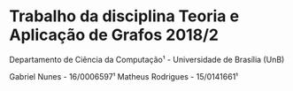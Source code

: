 # Trabalho da disciplina Teoria e Aplicação de Grafos 2018/2 

Departamento de Ciência da Computação¹ - Universidade de Brasília (UnB)

Gabriel Nunes     - 16/0006597¹
Matheus Rodrigues - 15/0141661¹
